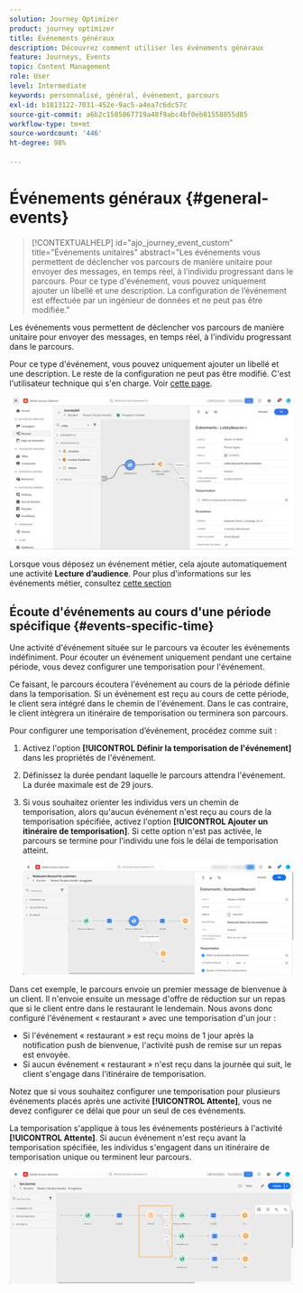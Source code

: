 ```yaml
---
solution: Journey Optimizer
product: journey optimizer
title: Événements généraux
description: Découvrez comment utiliser les événements généraux
feature: Journeys, Events
topic: Content Management
role: User
level: Intermediate
keywords: personnalisé, général, événement, parcours
exl-id: b1813122-7031-452e-9ac5-a4ea7c6dc57c
source-git-commit: a6b2c1585867719a48f9abc4bf0eb81558855d85
workflow-type: tm+mt
source-wordcount: '446'
ht-degree: 98%

---
```


# Événements généraux {#general-events}

>[!CONTEXTUALHELP]
>id="ajo_journey_event_custom"
>title="Événements unitaires"
>abstract="Les événements vous permettent de déclencher vos parcours de manière unitaire pour envoyer des messages, en temps réel, à l’individu progressant dans le parcours. Pour ce type d&#39;événement, vous pouvez uniquement ajouter un libellé et une description. La configuration de l’événement est effectuée par un ingénieur de données et ne peut pas être modifiée."

Les événements vous permettent de déclencher vos parcours de manière unitaire pour envoyer des messages, en temps réel, à l&#39;individu progressant dans le parcours.

Pour ce type d&#39;événement, vous pouvez uniquement ajouter un libellé et une description. Le reste de la configuration ne peut pas être modifié. C&#39;est l&#39;utilisateur technique qui s&#39;en charge. Voir [cette page](../event/about-events.md).

![](assets/general-events.png)

Lorsque vous déposez un événement métier, cela ajoute automatiquement une activité **Lecture d’audience**. Pour plus d&#39;informations sur les événements métier, consultez [cette section](../event/about-events.md)

## Écoute d&#39;événements au cours d&#39;une période spécifique {#events-specific-time}

Une activité d&#39;événement située sur le parcours va écouter les événements indéfiniment. Pour écouter un événement uniquement pendant une certaine période, vous devez configurer une temporisation pour l&#39;événement.

Ce faisant, le parcours écoutera l&#39;événement au cours de la période définie dans la temporisation. Si un événement est reçu au cours de cette période, le client sera intégré dans le chemin de l&#39;événement. Dans le cas contraire, le client intègrera un itinéraire de temporisation ou terminera son parcours.

Pour configurer une temporisation d’événement, procédez comme suit :

1. Activez l&#39;option **[!UICONTROL Définir la temporisation de l&#39;événement]** dans les propriétés de l&#39;événement.

1. Définissez la durée pendant laquelle le parcours attendra l&#39;événement. La durée maximale est de 29 jours.

1. Si vous souhaitez orienter les individus vers un chemin de temporisation, alors qu&#39;aucun événement n&#39;est reçu au cours de la temporisation spécifiée, activez l&#39;option **[!UICONTROL Ajouter un itinéraire de temporisation]**. Si cette option n&#39;est pas activée, le parcours se termine pour l&#39;individu une fois le délai de temporisation atteint.

   ![](assets/event-timeout.png)

Dans cet exemple, le parcours envoie un premier message de bienvenue à un client. Il n&#39;envoie ensuite un message d&#39;offre de réduction sur un repas que si le client entre dans le restaurant le lendemain. Nous avons donc configuré l&#39;événement « restaurant » avec une temporisation d&#39;un jour :

* Si l&#39;événement « restaurant » est reçu moins de 1 jour après la notification push de bienvenue, l&#39;activité push de remise sur un repas est envoyée.
* Si aucun événement « restaurant » n&#39;est reçu dans la journée qui suit, le client s&#39;engage dans l&#39;itinéraire de temporisation.

Notez que si vous souhaitez configurer une temporisation pour plusieurs événements placés après une activité **[!UICONTROL Attente]**, vous ne devez configurer ce délai que pour un seul de ces événements.

La temporisation s&#39;applique à tous les événements postérieurs à l&#39;activité **[!UICONTROL Attente]**. Si aucun événement n&#39;est reçu avant la temporisation spécifiée, les individus s&#39;engagent dans un itinéraire de temporisation unique ou terminent leur parcours.

![](assets/event-timeout-group.png)
